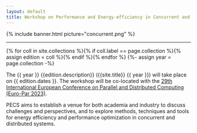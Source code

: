 ```yaml
---
layout: default
title: Workshop on Performance and Energy-efficiency in Concurrent and Distributed Systems
---
```


{% include banner.html picture="concurrent.png" %}<!-- @IGNORE PREVIOUS: link -->

---

{% for coll in site.collections %}{% if coll.label == page.collection %}{% assign edition = coll %}{% endif %}{% endfor %}
{%- assign year = page.collection -%}

The {{ year }} {{edition.description}} ({{site.title}} {{ year }}) will take place on {{ edition.dates }}. The workshop will be co-located with the [ 29th International European Conference on Parallel and Distributed Computing (Euro-Par 2023)](https://2023.euro-par.org/).

PECS aims to establish a venue for both academia and industry to discuss challenges and perspectives, and to explore methods, techniques and tools for energy efficiency and performance optimization in concurrent and distributed systems.
